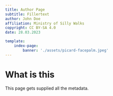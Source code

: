 ```yaml
---
title: Author Page
subtitle: Fillertext
author: John Doe
affiliation: Ministry of Silly Walks
copyright: CC BY-SA 4.0
date: 28.03.2023

template:
    index-page:
        banner: './assets/picard-facepalm.jpeg'
---
```


# What is this

This page gets supplied all the metadata.